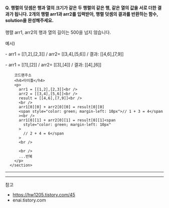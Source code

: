 <section>
        <h4>
          Q. 행렬의 덧셈은 행과 열의 크기가 같은 두 행렬의 같은 행, 같은 열의
          값을 서로 더한 결과가 됩니다. 2개의 행렬 arr1과 arr2를 입력받아, 행렬
          덧셈의 결과를 반환하는 함수, solution을 완성해주세요.
        </h4>
        <p>행렬 arr1, arr2의 행과 열의 길이는 500을 넘지 않습니다.</p>
        <p style="margin-top: 15px">예시)</p>
        <p>
          - arr1 = [[1,2],[2,3]] / arr2= [[3,4],[5,6]] / 결과: [[4,6],[7,9]]
        </p>
        <p>- arr1 = [[1],[2]] / arr2= [[3],[4]] / 결과: [[4],[6]]</p>

        코드팬주소
        <h4>타이틀</h4>
        <p>
          arr1 = [[1,2],[2,3]]<br />
          arr2 = [[3,4],[5,6]]<br />
          result = [[4,6],[7,9]]<br />
          <br />
          arr1[0][0] + arr2[0][0] = result[0][0]
          <span style="color: green; margin-left: 10px">// 1 + 3 = 4</span
          ><br />
          arr1[0][1] + arr2[0][1] = result[0][1]<span
            style="color: green; margin-left: 10px"
          >
            // 2 + 4 = 6</span
          >
          <br />

          <br />
          ...반복
        </p>
      </section>

---

---

참고

- https://hw1205.tistory.com/45
- enai.tistory.com
